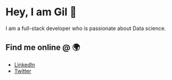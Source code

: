 # Hey, I am Gil 👋

I am a full-stack developer who is passionate about Data science.

## Find me online @ 🌍
- [LinkedIn](https://www.linkedin.com/in/gilead-baggio/)
- [Twitter](https://twitter.com/gilsedition)
